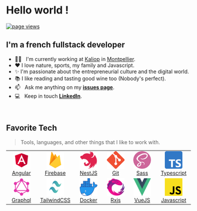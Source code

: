 <h1 align="left" id="macropower-title">Hello world !</h1>

<p align="left">
  <a href="https://github.com/timothyalcaide/timothyalcaide">
    <img src="https://komarev.com/ghpvc/?username=timothyalcaide" alt="page views" />
  </a>
</p>

<h2 align="left">I'm a french fullstack developer</h2>

- 👨‍💻 &nbsp; I'm currently working at [Kaliop] in [Montpellier].
- ❤️ I love nature, sports, my family and Javascript.
- ✨ I'm passionate about the entrepreneurial culture and the digital world.
- 📚 I like reading and tasting good wine too (Nobody's perfect).
- :mailbox: &nbsp; Ask me anything on my **[issues page]**.
- :computer: &nbsp; Keep in touch **[LinkedIn]**.

<!-- <br>
<a href="#">
  <img src="https://raw.githubusercontent.com/timothyalcaide/github-stats-transparent/output/generated/overview.svg" alt="timothyalcaide" align="right" />
</a> -->

<br>

<h2 align="left" id="macropower-tech">Favorite Tech</h2>

> Tools, languages, and other things that I like to work with.

<table>
  <tr>
      <td align="center" width="96">
        <a href="#">
          <img
            src="./img/angular.png"
            width="48"
            height="48"
            alt="Angular"
          />
          <br />Angular
        </a>
      </td>
            <td align="center" width="96">
        <a href="#">
          <img
            src="./img/firebase.png"
            width="48"
            height="48"
            alt="Firebase"
          />
          <br />Firebase
        </a>
      </td>
    <td align="center" width="96">
        <a href="#">
          <img
            src="./img/nestjs.svg"
            width="48"
            height="48"
            alt="NestJS"
          />
          <br />NestJS
        </a>
      </td>
          <td align="center" width="96">
        <a href="#">
          <img
            src="./img/git.png"
            width="48"
            height="48"
            alt="Git"
          />
          <br />Git
        </a>
      </td>
                <td align="center" width="96">
        <a href="#">
          <img
            src="./img/sass.png"
            width="48"
            height="48"
            alt="Sass"
          />
          <br />Sass
        </a>
      </td>
                     <td align="center" width="96">
        <a href="#">
          <img
            src="./img/typescript.png"
            width="48"
            height="48"
            alt="typescript"
          />
          <br />Typescript
        </a>
      </td>
  </tr>
  <tr>
    <td align="center" width="96">
      <a href="#">
        <img
          src="./img/graphql.png"
          width="48"
          height="48"
          alt="Graphql"
        />
        <br />Graphql
      </a>
    </td>
                <td align="center" width="96">
      <a href="#">
        <img
          src="./img/tailwind.png"
          width="48"
          height="48"
          alt="Tailwind css"
        />
        <br />TailwindCSS
      </a>
    </td>
            <td align="center" width="96">
      <a href="#">
        <img
          src="./img/docker.png"
          width="48"
          height="48"
          alt="Docker"
        />
        <br />Docker
      </a>
    </td>
        <td align="center" width="96">
      <a href="#">
        <img
          src="./img/rxjs.png"
          width="48"
          height="48"
          alt="Rxjs"
        />
        <br />Rxjs
      </a>
    </td>
    <td align="center" width="96">
      <a href="#">
        <img
          src="./img/vuejs.png"
          width="48"
          height="48"
          alt="VueJS"
        />
        <br />VueJS
      </a>
    </td>
        <td align="center" width="96">
      <a href="#">
        <img
          src="./img/js.png"
          width="48"
          height="48"
          alt="Javascript"
        />
        <br />Javascript
      </a>
    </td>
  </tr>
</table>

<!-- links -->

[kaliop]: https://www.kaliop.com/en/ "Kaliop Homepage"
[issues page]: https://github.com/timothyalcaide/timothyalcaide/issues "timothyalcaide/issues"
[linkedin]: https://www.linkedin.com/in/timothyalcaide "Timothy Alcaide LinkedIn"
[montpellier]: https://www.google.com/maps/place/Montpellier/@43.6099948,3.8041295,12z "Montpellier"
